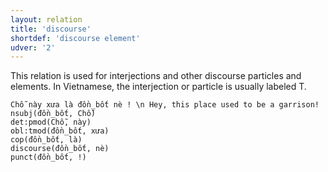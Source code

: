 ```yaml
---
layout: relation
title: 'discourse'
shortdef: 'discourse element'
udver: '2'
---
```


This relation is used for interjections and other discourse particles and elements. In Vietnamese,
the interjection or particle is usually labeled T.

~~~ sdparse
Chỗ này xưa là đồn_bốt nè ! \n Hey, this place used to be a garrison!
nsubj(đồn_bốt, Chỗ)
det:pmod(Chỗ, này)
obl:tmod(đồn_bốt, xưa)
cop(đồn_bốt, là)
discourse(đồn_bốt, nè)
punct(đồn_bốt, !)
~~~

<!-- Interlanguage links updated Ne 5. května 2024, 18:21:08 CEST -->
